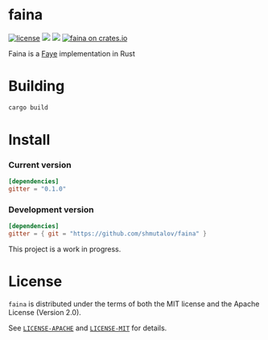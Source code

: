 # faina

[![license](https://img.shields.io/badge/license-MIT_or_Apache_2.0-blue.svg "License")](#license)
[![](https://tokei.rs/b1/github/shmutalov/faina)](https://github.com/shmutalov/faina)
[![](https://travis-ci.org/shmutalov/faina.svg?branch=master)](https://travis-ci.org/shmutalov/faina)
[![faina on crates.io](https://img.shields.io/crates/v/faina.svg)](https://crates.io/crates/faina)

Faina is a [Faye](https://faye.jcoglan.com) implementation in Rust

# Building
```sh
cargo build
```

# Install

### Current version
```toml
[dependencies]
gitter = "0.1.0"
```

### Development version
```toml
[dependencies]
gitter = { git = "https://github.com/shmutalov/faina" }
```

This project is a work in progress.

# License

`faina` is distributed under the terms of both the MIT license and the Apache License (Version 2.0).

See [`LICENSE-APACHE`](LICENSE-APACHE) and [`LICENSE-MIT`](LICENSE-MIT) for details.
